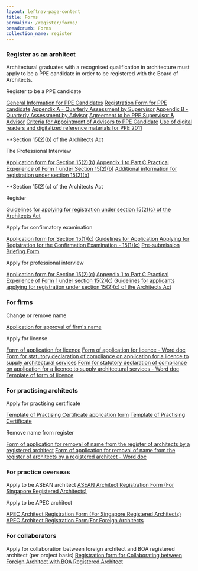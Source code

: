 ```yaml
---
layout: leftnav-page-content
title: Forms
permalink: /register/forms/
breadcrumb: Forms
collection_name: register
---
```


### **Register as an architect**

Architectural graduates with a recognised qualification in architecture must apply to be a PPE candidate in order to be registered with the Board of Architects.

Register to be a PPE candidate 

[General Information for PPE Candidates]({{site.baseurl}}/files/general-info.pdf)
[Registration Form for PPE candidate]({{site.baseurl}}/files/registration_ppe.pdf)
[Appendix A - Quarterly Assessment by Supervisor]({{site.baseurl}}/files/appendix_a_supervisor.doc)
[Appendix B - Quarterly Assessment by Advisor]({{site.baseurl}}/files/appendix_b_advisor.doc)
[Agreement to be PPE Supervisor & Advisor]({{site.baseurl}}/files/agreement_ppe_supervisor.pdf)
[Criteria for Appointment of Advisors to PPE Candidate]({{site.baseurl}}/files/circular_on_PPE_advisor.pdf)
[Use of digital readers and digitalized reference materials for PPE 2011]({{site.baseurl}}/files/use_of_digital_readers.pdf)

**Section 15(2)(b) of the Architects Act

The Professional Interview 

[Application form for Section 15(2)(b)]({{site.baseurl}}/files/application_15_2_b.pdf)
[Appendix 1 to Part C Practical Experience of Form 1 under Section 15(2)(b)]({{site.baseurl}}/files/application_15_2_b_appendix.pdf)
[Additional information for registration under section 15(2)(b)]({{site.baseurl}}/files/application_15_2_b_additional_info.pdf)

**Section 15(2)(c) of the Architects Act

Register

[Guidelines for applying for registration under section 15(2)(c) of the Architects Act]({{site.baseurl}}/files/form_1_application_for_registration.pdf)

Apply for confirmatory examination

[Application form for Section 15(1)(c)]({{site.baseurl}}/files/application_15_1_c.pdf)
[Guidelines for Application Applying for Registration for the Confirmation Examination - 15(1)(c)]({{site.baseurl}}/files/guide_15_1_c.pdf)
[Pre-submission Briefing Form]({{site.baseurl}}/files/presubmission_briefing_form.pdf)

Apply for professional interview 

[Application form for Section 15(2)(c)]({{site.baseurl}}/files/application_15_2_c.pdf)
[Appendix 1 to Part C Practical Experience of Form 1 under section 15(2)(c)]({{site.baseurl}}/files/application_15_2_c_appendix.pdf)
[Guidelines for applicants applying for registration under section 15(2)(c) of the Architects Act]({{site.baseurl}}/files/guide2c.pdf)

### **For firms**

Change or remove name

[Application for approval of firm's name]({{site.baseurl}}/files/approval_of_firm_s_name.pdf)

Apply for license

[Form of application for licence]({{site.baseurl}}/files/form_6_application_for_a_licence.pdf)
[Form of application for licence - Word doc]({{site.baseurl}}/files/form_6_application_for_a_licence.doc)
[Form for statutory declaration of compliance on application for a licence to supply architectural services]({{site.baseurl}}/files/statlic.pdf)
[Form for statutory declaration of compliance on application for a licence to supply architectural services - Word doc]({{site.baseurl}}/files/statlic.doc)
[Template of form of licence]({{site.baseurl}}/files/licence.pdf)

### **For practising architects**

Apply for practising certificate

[Template of Practising Certificate application form]({{site.baseurl}}/files/practising_certificate_form.pdf)
[Template of Practising Certificate]({{site.baseurl}}/files/practising_certificate.pdf)

Remove name from register

[Form of application for removal of name from the register of architects by a registered architect]({{site.baseurl}}/files/remove.pdf)
[Form of application for removal of name from the register of architects by a registered architect - Word doc]({{site.baseurl}}/files/remove.doc)

### **For practice overseas**

Apply to be ASEAN architect
[ASEAN Architect Registration Form (For Singapore Registered Architects)]({{site.baseurl}}/files/ASEAN_Architect_Registration_Form_SG.pdf)

Apply to be APEC architect

[APEC Architect Registration Form (For Singapore Registered Architects)]({{site.baseurl}}/files/APEC_Architect_Application_Form_SG.pdf)
[APEC Architect Registration Form(For Foreign Architects]({{site.baseurl}}/files/APEC_architect_registration_form_foreign.pdf)

### **For collaborators**

Apply for collaboration between foreign architect and BOA registered architect (per project basis)
[Registration form for Collaborating between Foreign Architect with BOA Registered Architect]({{site.baseurl}}/files/form_collaboration.pdf)

